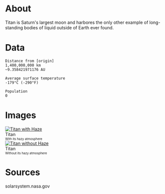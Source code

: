 <!-- TITLE: Titan -->
<!-- SUBTITLE: One of Saturn's 53 moons -->

# About
Titan is Saturn's largest moon and harbores the only other example of long-standing bodies of liquid outside of Earth ever found.


# Data
```text
Distance from [origin]
1,400,000,000 km
~9.358421971176 AU

Average surface temperature
-179°C (-290°F)

Population
0
```


# Images
<link rel="stylesheet" href="/uploads/css/core.css">

<div class="gallery">
	<a target="_blank" href="/uploads/moons/titan/titan-haze.jpg">
<img src="/uploads/moons/titan/titan-haze.jpg" alt="Titan with Haze"/>
</a>
	<div class="desc">Titan<br><font size="1">With its hazy atmosphere</font></div>
</div>

<div class="gallery">
	<a target="_blank" href="/uploads/moons/titan/titan_nohaze.png">
<img src="/uploads/moons/titan/titan_nohaze.png" alt="Titan without Haze"/>
</a>
	<div class="desc">Titan<br><font size="1">Without its hazy atmosphere</font></div>
</div>


# Sources
solarsystem.nasa.gov